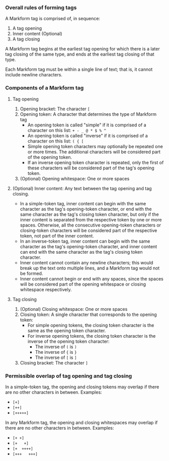 ### Overall rules of forming tags

A Markform tag is comprised of, in sequence: 
  1. A tag opening 
  2. Inner content (Optional)
  3. A tag closing

A Markform tag begins at the earliest tag opening for which there is a later tag closing of the same type, and ends at the earliest tag closing of that type.

Each Markform tag must be within a single line of text; that is, it cannot include newline characters.

### Components of a Markform tag

1. Tag opening
    1. Opening bracket: The character `[`
    2. Opening token: A character that determines the type of Markform tag
        - An opening token is called "simple" if it is comprised of a character on this list: `+ - _ @ * $ % ^`
        - An opening token is called "inverse" if it is comprised of a character on this list: `( { [`
        - Simple opening token characters may optionally be repeated one or more times. The additional characters will be considered part of the opening token.
        - If an inverse opening token character is repeated, only the first of these characters will be considered part of the tag's opening token.
    3. (Optional) Opening whitespace: One or more spaces

2. (Optional) Inner content: Any text between the tag opening and tag closing.
    - In a simple-token tag, inner content can begin with the same character as the tag's opening-token character, or end with the same character as the tag's closing token character, but only if the inner content is separated from the respective token by one or more spaces. Otherwise, all the consecutive opening-token characters or closing-token characters will be considered part of the respective token, not part of the inner content.
    - In an inverse-token tag, inner content can begin with the same character as the tag's opening-token character, and inner content can end with the same character as the tag's closing token character.
    - Inner content cannot contain any newline characters; this would break up the text onto multiple lines, and a Markform tag would not be formed.
    - Inner content cannot begin or end with any spaces, since the spaces will be considered part of the opening whitespace or closing whitespace respectively.

3. Tag closing
    1. (Optional) Closing whitespace: One or more spaces
    2. Closing token: A single character that corresponds to the opening token:
        - For simple opening tokens, the closing token character is the same as the opening token character.
        - For inverse opening tokens, the closing token character is the inverse of the opening token character:
            - The inverse of `(` is `)`
            - The inverse of `{` is `}`
            - The inverse of `[` is `]`
    3. Closing bracket: The character `]`

### Permissible overlap of tag opening and tag closing

In a simple-token tag, the opening and closing tokens may overlap if there are no other characters in between. Examples:
- `[+]`
- `[++]`
- `[+++++]`

In any Markform tag, the opening and closing whitespaces may overlap if there are no other characters in between. Examples:
- `[+ +]`
- `[+   +]`
- `[+  ++++]`
- `[+++   +++]`
